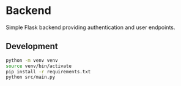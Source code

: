 # Backend

Simple Flask backend providing authentication and user endpoints.

## Development

```bash
python -m venv venv
source venv/bin/activate
pip install -r requirements.txt
python src/main.py
```
